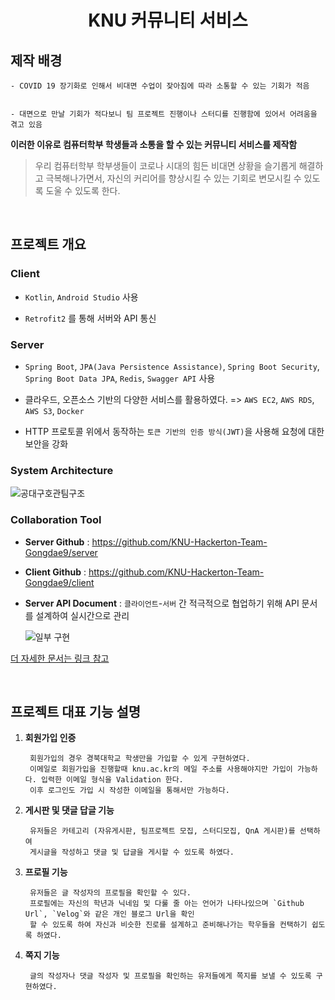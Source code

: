 <h1 align="center">KNU 커뮤니티 서비스</h1>


## 제작 배경

    - COVID 19 장기화로 인해서 비대면 수업이 잦아짐에 따라 소통할 수 있는 기회가 적음


    - 대면으로 만날 기회가 적다보니 팀 프로젝트 진행이나 스터디를 진행함에 있어서 어려움을 겪고 있음

**이러한 이유로 컴퓨터학부 학생들과 소통을 할 수 있는 커뮤니티 서비스를 제작함**

> 우리 컴퓨터학부 학부생들이 코로나 시대의 힘든 비대면 상황을 슬기롭게 해결하고 극복해나가면서,
자신의 커리어를 향상시킬 수 있는 기회로 변모시킬 수 있도록 도울 수 있도록 한다.  

<br/>

## 프로젝트 개요

### Client

- `Kotlin`, `Android Studio` 사용


- `Retrofit2` 를 통해 서버와 API 통신


### Server   

- `Spring Boot`, `JPA(Java Persistence Assistance)`, `Spring Boot Security`, `Spring Boot Data JPA`, `Redis`, `Swagger API` 사용

   
- 클라우드, 오픈소스 기반의 다양한 서비스를 활용하였다. => `AWS EC2`, `AWS RDS`, `AWS S3`, `Docker`

   
- HTTP 프로토콜 위에서 동작하는 `토큰 기반의 인증 방식(JWT)`을 사용해 요청에 대한 보안을 강화


### System Architecture

![공대구호관팀구조](https://knu-moapp2.s3.ap-northeast-2.amazonaws.com/static/hack-architecture.png)


### Collaboration Tool

- **Server Github** : https://github.com/KNU-Hackerton-Team-Gongdae9/server


- **Client Github** : https://github.com/KNU-Hackerton-Team-Gongdae9/client


- **Server API Document** : `클라이언트`-`서버` 간 적극적으로 협업하기 위해 API 문서를 설계하여 실시간으로 관리

   
   ![일부 구현](https://user-images.githubusercontent.com/51476083/126737771-ad2c4307-7d68-48cf-acd1-3aa60e52494b.png)

[더 자세한 문서는 링크 참고](http://52.79.203.88:8080/swagger-ui.html#/)

<br/>


## 프로젝트 대표 기능 설명

1. **회원가입 인증**

        회원가입의 경우 경북대학교 학생만을 가입할 수 있게 구현하였다. 
        이메일로 회원가입을 진행할때 knu.ac.kr의 메일 주소를 사용해야지만 가입이 가능하다. 입력한 이메일 형식을 Validation 한다. 
        이후 로그인도 가입 시 작성한 이메일을 통해서만 가능하다. 


2. **게시판 및 댓글 답글 기능**

        유저들은 카테고리 (자유게시판, 팀프로젝트 모집, 스터디모집, QnA 게시판)를 선택하여 
        게시글을 작성하고 댓글 및 답글을 게시할 수 있도록 하였다. 
        


3. **프로필 기능**

        유저들은 글 작성자의 프로필을 확인할 수 있다. 
        프로필에는 자신의 학년과 닉네임 및 다룰 줄 아는 언어가 나타나있으며 `Github Url`, `Velog`와 같은 개인 블로그 Url을 확인
        할 수 있도록 하여 자신과 비슷한 진로를 설계하고 준비해나가는 학우들을 컨택하기 쉽도록 하였다.


4. **쪽지 기능**

        글의 작성자나 댓글 작성자 및 프로필을 확인하는 유저들에게 쪽지를 보낼 수 있도록 구현하였다.
